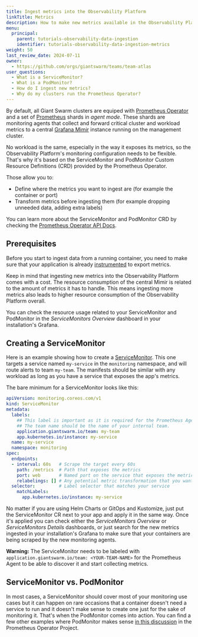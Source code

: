 ```yaml
---
title: Ingest metrics into the Observability Platform
linkTitle: Metrics
description: How to make new metrics available in the Observability Platform in self-service.
menu:
  principal:
    parent: tutorials-observability-data-ingestion
    identifier: tutorials-observability-data-ingestion-metrics
weight: 50
last_review_date: 2024-07-11
owner:
  - https://github.com/orgs/giantswarm/teams/team-atlas
user_questions:
  - What is a ServiceMonitor?
  - What is a PodMonitor?
  - How do I ingest new metrics?
  - Why do my clusters run the Prometheus Operator?
---
```


By default, all Giant Swarm clusters are equiped with [Prometheus Operator](https://prometheus-operator.dev/) and a set of [Prometheus](https://prometheus.io/) shards in _agent mode_. These shards are monitoring agents that collect and forward critical cluster and workload metrics to a central [Grafana Mimir](https://grafana.com/oss/mimir/) instance running on the management cluster.

No workload is the same, especially in the way it exposes its metrics, so the Observability Platform's monitoring configuration needs to be flexible. That's why it's based on the ServiceMonitor and PodMonitor Custom Resource Definitions (CRD) provided by the Prometheus Operator.

Those allow you to:

- Define where the metrics you want to ingest are (for example the container or port)
- Transform metrics before ingesting them (for example dropping unneeded data, adding extra labels)

You can learn more about the ServiceMonitor and PodMonitor CRD by checking the [Prometheus Operator API Docs](https://github.com/prometheus-operator/prometheus-operator/blob/main/Documentation/api.md).

## Prerequisites

Before you start to ingest data from a running container, you need to make sure that your application is already [instrumented](https://opentelemetry.io/docs/concepts/instrumentation/) to export metrics.

Keep in mind that ingesting new metrics into the Observability Platform comes with a cost. The resource consumption of the central Mimir is related to the amount of metrics it has to handle. This means ingesting more metrics also leads to higher resource consumption of the Observability Platform overall.

You can check the resource usage related to your ServiceMonitor and PodMonitor in the _ServiceMonitors Overview_ dashboard in your installation's Grafana.

## Creating a ServiceMonitor

Here is an example showing how to create a [ServiceMonitor](https://github.com/helm/charts/blob/master/stable/prometheus-operator/crds/crd-servicemonitor.yaml).
This one targets a service named `my-service` in the `monitoring` namespace, and will route alerts to team `my-team`. The manifests should be similar with any workload as long as you have a service that exposes the app's metrics.

The bare minimum for a ServiceMonitor looks like this:

```yaml
apiVersion: monitoring.coreos.com/v1
kind: ServiceMonitor
metadata:
  labels:
    ## This label is important as it is required for the Prometheus Agent to discover it.
    ## The team name should be the name of your internal team.
    application.giantswarm.io/team: my-team
    app.kubernetes.io/instance: my-service
  name: my-service
  namespace: monitoring
spec:
  endpoints:
  - interval: 60s   # Scrape the target every 60s
    path: /metrics  # Path that exposes the metrics
    port: web       # Named port on the service that exposes the metrics
    relabelings: [] # Any potential metric transformation that you want to apply to your metrics.
  selector:         # Label selector that matches your service
    matchLabels:
      app.kubernetes.io/instance: my-service
```

No matter if you are using Helm Charts or GitOps and Kustomize, just put the ServiceMonitor CR next to your app and apply it in the same way. Once it's applied you can check either the _ServiceMonitors Overview_ or _ServiceMonitors Details_ dashboards, or just search for the new metrics ingested in your installation's Grafana to make sure that your containers are being scraped by the new monitoring agents.

__Warning:__ The ServiceMonitor needs to be labeled with `application.giantswarm.io/team: <YOUR-TEAM-NAME>` for the Prometheus Agent to be able to discover it and start collecting metrics.

## ServiceMonitor vs. PodMonitor

In most cases, a ServiceMonitor should cover most of your monitoring use cases but it can happen on rare occasions that a container doesn't need a service to run and it doesn't make sense to create one just for the sake of monitoring it. That's when the PodMonitor comes into action. You can find a few other examples where PodMonitor makes sense [in this discussion](https://github.com/prometheus-operator/prometheus-operator/issues/3119) in the Prometheus Operator Project.
